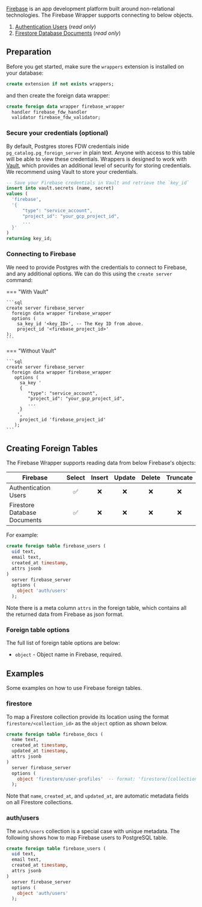 [Firebase](https://firebase.google.com/) is an app development platform built around non-relational technologies. The Firebase Wrapper supports connecting to below objects.

1. [Authentication Users](https://firebase.google.com/docs/auth/users) (*read only*)
2. [Firestore Database Documents](https://firebase.google.com/docs/firestore) (*read only*)

## Preparation

Before you get started, make sure the `wrappers` extension is installed on your database:

```sql
create extension if not exists wrappers;
```

and then create the foreign data wrapper:

```sql
create foreign data wrapper firebase_wrapper
  handler firebase_fdw_handler
  validator firebase_fdw_validator;
```

### Secure your credentials (optional)

By default, Postgres stores FDW credentials inide `pg_catalog.pg_foreign_server` in plain text. Anyone with access to this table will be able to view these credentials. Wrappers is designed to work with [Vault](https://supabase.com/docs/guides/database/vault), which provides an additional level of security for storing credentials. We recommend using Vault to store your credentials.

```sql
-- Save your Firebase credentials in Vault and retrieve the `key_id`
insert into vault.secrets (name, secret)
values (
  'firebase',
  '{
      "type": "service_account",
      "project_id": "your_gcp_project_id",
      ...
  }'
)
returning key_id;
```

### Connecting to Firebase

We need to provide Postgres with the credentials to connect to Firebase, and any additional options. We can do this using the `create server` command:

=== "With Vault"

    ```sql
    create server firebase_server
      foreign data wrapper firebase_wrapper
      options (
        sa_key_id '<key_ID>', -- The Key ID from above.
        project_id '<firebase_project_id>'
    );
    ```

=== "Without Vault"

    ```sql
    create server firebase_server
      foreign data wrapper firebase_wrapper
       options (
         sa_key '
         {
            "type": "service_account",
            "project_id": "your_gcp_project_id",
            ...
         }
        ',
         project_id 'firebase_project_id'
       );
    ```

## Creating Foreign Tables

The Firebase Wrapper supports reading data from below Firebase's objects:

| Firebase                     | Select            | Insert     | Update     | Delete   | Truncate          |
| -----------                  | :----:            | :----:     | :----:     | :----:   | :----:            |
| Authentication Users         | :white_check_mark:| :x:        | :x:        | :x:      | :x:               |
| Firestore Database Documents | :white_check_mark:| :x:        | :x:        | :x:      | :x:               |

For example:

```sql
create foreign table firebase_users (
  uid text,
  email text,
  created_at timestamp,
  attrs jsonb
)
  server firebase_server
  options (
    object 'auth/users'
  );
```

Note there is a meta column `attrs` in the foreign table, which contains all the returned data from Firebase as json format. 

### Foreign table options

The full list of foreign table options are below:

- `object` - Object name in Firebase, required.

## Examples

Some examples on how to use Firebase foreign tables.

### firestore

To map a Firestore collection provide its location using the format `firestore/<collection_id>` as the `object` option as shown below.

```sql
create foreign table firebase_docs (
  name text,
  created_at timestamp,
  updated_at timestamp,
  attrs jsonb
)
  server firebase_server
  options (
    object 'firestore/user-profiles'  -- format: 'firestore/[collection_id]'
  );
```

Note that `name`, `created_at`, and `updated_at`, are automatic metadata fields on all Firestore collections.


### auth/users 

The `auth/users` collection is a special case with unique metadata. The following shows how to map Firebase users to PostgreSQL table.

```sql
create foreign table firebase_users (
  uid text,
  email text,
  created_at timestamp,
  attrs jsonb
)
  server firebase_server
  options (
    object 'auth/users'
  );
```
